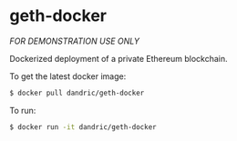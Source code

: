 # geth-docker
*FOR DEMONSTRATION USE ONLY*


Dockerized deployment of a private Ethereum blockchain.

To get the latest docker image:
```bash
$ docker pull dandric/geth-docker
```

To run:
```bash
$ docker run -it dandric/geth-docker
```
